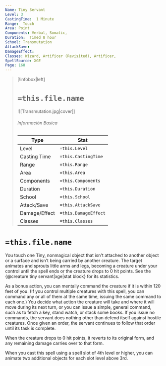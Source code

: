 ```yaml
---
Name: Tiny Servant
Level: 3
CastingTime:  1 Minute 
Range:  Touch
Area: Point
Components: Verbal, Somatic, 
Duration:  Timed 8 hour
School: Transmutation
AttackSave: 
DamageEffect: 
Classes: Wizard, Artificer (Revisited), Artificer, 
SpellSource: XGE
Page: 168
---
```


>[!infobox|left]
># `=this.file.name`
>![[Transmutation.jpg|cover]]
> ###### Información Basica
> Type |  Stat |
> ---|---|
> Level | `=this.Level` |
> Casting Time | `=this.CastingTime` |
> Range | `=this.Range` |
> Area | `=this.Area` |
> Components | `=this.Components` |
> Duration | `=this.Duration` |
> School | `=this.School` |
> Attack/Save | `=this.AttackSave` |
> Damage/Effect | `=this.DamageEffect` |
> Classes | `=this.Classes` |

# `=this.file.name`
You touch one Tiny, nonmagical object that isn&#x27;t attached to another object or a surface and isn&#x27;t being carried by another creature. The target animates and sprouts little arms and legs, becoming a creature under your control until the spell ends or the creature drops to 0 hit points. See the {@creature tiny servant|xge|stat block} for its statistics.

As a bonus action, you can mentally command the creature if it is within 120 feet of you. (If you control multiple creatures with this spell, you can command any or all of them at the same time, issuing the same command to each one.) You decide what action the creature will take and where it will move during its next turn, or you can issue a simple, general command, such as to fetch a key, stand watch, or stack some books. If you issue no commands, the servant does nothing other than defend itself against hostile creatures. Once given an order, the servant continues to follow that order until its task is complete.

When the creature drops to 0 hit points, it reverts to its original form, and any remaining damage carries over to that form.



 


 


 


When you cast this spell using a spell slot of 4th level or higher, you can animate two additional objects for each slot level above 3rd. 
